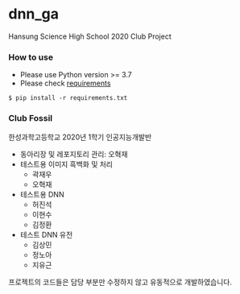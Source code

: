dnn_ga
=============

Hansung Science High School 2020 Club Project<br/>


### How to use
* Please use Python version >= 3.7
* Please check [requirements](requirements.txt)
```
$ pip install -r requirements.txt 
```

### Club Fossil
한성과학고등학교 2020년 1학기 인공지능개발반
* 동아리장 및 레포지토리 관리: 오혁재
* 테스트용 이미지 흑백화 및 처리
  * 곽재우
  * 오혁재
* 테스트용 DNN
  * 허진석
  * 이현수
  * 김정환
* 테스트 DNN 유전
  * 김상민
  * 정노아
  * 지유근

프로젝트의 코드들은 담당 부분만 수정하지 않고 유동적으로 개발하였습니다.
